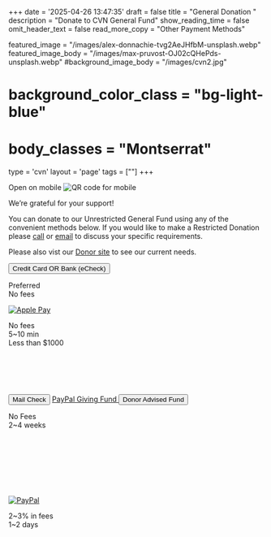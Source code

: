 +++
date = '2025-04-26 13:47:35'
draft = false
title = "General Donation "
description = "Donate to CVN General Fund"
show_reading_time = false
omit_header_text = false
read_more_copy = "Other Payment Methods"

featured_image = "/images/alex-donnachie-tvg2AeJHfbM-unsplash.webp"
featured_image_body = "/images/max-pruvost-OJ02cQHePds-unsplash.webp"
#background_image_body = "/images/cvn2.jpg"
# background_color_class = "bg-light-blue"
# body_classes = "Montserrat"

type = 'cvn'
layout = 'page'
tags = [""]
+++

<div class="cf">
  <div class="f6 tc pl3 mw4 dn db-ns fr">
      Open on mobile
      <image src='{{<fixURL "/images/202505/CVN Donate General Fund QR.png">}}' alt="QR code for mobile"/>
  </div>
  <p>We’re grateful for your support!</p>
  <p>You can donate to our <span class="green">Unrestricted General Fund</span> using any of the convenient methods below. If you would like to make a <span class="blue">Restricted Donation</span> please <a class="link blue" href='{{<fixURL "/contact" >}}'>call</a> or <a href="mailto:donations@caringvalley.org" class="link blue">email</a> to discuss your specific requirements.</p>
  <p>Please also vist our <a class="link blue" href='{{<fixURL "/donors" >}}'>Donor site</a> to see our current needs.</p>
</div>
<div class="flex justify-around items-stretch bg-white mb3 pv3">
      <button class="w-60 ba b--white br3 ph2 pv1 hover-gold bg-dark-green white"
        zeffy-form-link="https://www.zeffy.com/embed/donation-form/donate-to-make-a-difference-14280?modal=true">
        Credit&nbsp;Card OR Bank&nbsp;(eCheck)
      </button>
      <p class="b f6 dark-blue">Preferred<br>No fees</p>
</div>
<!--more-->
<div class="flex justify-around justify-between-ns items-stretch flex-wrap">
    <div class="w-30-ns flex flex-column item-center justify-around bg-white ph2 tc pb3 mb3" style="min-height:175px">
      <a href="https://www.zeffy.com/donation-form/donate-to-make-a-difference-14280" class="flex item-center justify-center br3 pv1 ph2 hover-bg-near-white bg-white">
        <img class="mw4" src='{{<fixURL "/images/202505/ApplePay-GooglePay.svg">}}' alt="Apple Pay" />
      </a>
      <p class="b f6 dark-blue mv0 flex flex-column justify-end">No fees<br>5~10 min<br>Less than $1000</p>
    </div>
    <div class="w-35-ns flex flex-column items-stretch justify-around bg-white ph2 tc p3 mb3" style="min-height:200px">
      <!-- <a class="link flex items-stretch justify-center ba b--white br3 ph2 hover-gray bg-light-orange white" href="https://www.zeffy.com/ticketing/cvn-2025-inner-circle">
        Mail Check
      </a> -->
      <button class="link flex items-stretch justify-center ba b--white br3 ph2 hover-gray bg-light-orange white" onclick="document.getElementById('FullScreenOverlay').style.display = document.getElementById('MailCheck').style.display = 'block';">
        Mail Check
      </button>
       <a class="link flex items-stretch justify-center br3 ph2 hover-gold bg-dark-blue white" href="https://paypal.com/us/fundraiser/charity/5519072">
        PayPal&nbsp;Giving&nbsp;Fund
      </a>
      <!-- <a class="link flex items-stretch justify-center br3 ph2 hover-gold bg-purple white" href="https://www.dafdirect.org/DAFDirect/daflink?_dafdirect_settings=MzMzMDQxMjI5XzIxMTFfYzI1MmZhMWUtOGM1Mi00OTg5LWIwYTItZDAxODBiNDcyNTM4&designatedText=R2VuZXJhbCBGdW5k&amountValue=MjY4">
        DAF&nbsp;Direct
      </a> -->
      <button class="flex items-stretch justify-center br3 ph2 hover-gold bg-purple white" onclick="document.getElementById('FullScreenOverlay').style.display = document.getElementById('dafdirectdiv').style.display = 'block';">
        Donor Advised Fund
      </button>
      <p class="b f6 dark-blue mv0 flex flex-column justify-end">No Fees<br>2~4 weeks</p>
    </div>  
    <div class="w-30-ns flex flex-column items-stretch justify-around bg-white ph2 tc pb3 mb3">
      <a href="https://www.paypal.com/donate/?hosted_button_id=CGL6E4ZY9KSKE" class="flex items-stretch justify-center br3 pa2 hover-bg-near-white bg-white"><img class="mw4" src="/images/202505/pp_h_rgb.png" alt="PayPal" /></a>
      <p class="b f6 dark-blue flex flex-column justify-end">2~3% in fees<br>1~2 days</p>
    </div>
</div>

<script src="https://zeffy-scripts.s3.ca-central-1.amazonaws.com/embed-form-script.min.js"></script>
<script src="https://www.paypal.com/sdk/js?client-id=BAAZUNwskl8tOC7pll96z540-X1nWh7o9xcDbS5XMIQkv0Y636awx6JyxyHd_It-OpgBkNaJSD5VCsugrg&components=hosted-buttons&enable-funding=venmo&currency=USD"></script>


<style>#dafdirectdiv {
  display: none;
  position: fixed;
  top: 50%;
  left: 50%;
  min-width: 300px !important;
  transform: translate(-50%,-50%);
  z-index: 1000;
  background-color: rgba(0, 0, 0, .6);}
</style>
<script type ="text/javascript">_dafdirect_hide_button="no"; _dafdirect_settings="333041229_2000_09d23139-57e8-4cf5-b667-e4d0b3f93876";</script>
<script type = "text/javascript" src = "http://dafdirect.org/ddirect/dafdirect4.js"></script>

<!-- css -->
<style>
.modal {
  display: none;
  position: fixed;
  top: 50%;
  left: 50%;
  width: 90vw;
  transform: translate(-50%,-50%);
  z-index: 1000;
  max-height: 80vh;
  overflow-y: auto;
}
</style>

<!-- Full Screen Overlay -->
<div id="FullScreenOverlay" style="display:none; position:fixed; top:0; left:0; width:100vw; height:100vh; background:rgba(0,0,0,0.7); z-index:999;"></div>

<!-- Mail check -->
<div id="MailCheck" class="modal ba0 br3 ph4 pv2 bg-white f5">
<button onclick="document.getElementById('MailCheck').style.display = document.getElementById('FullScreenOverlay').style.display = 'none';" style="position:absolute; top:1rem; right:1rem;">&times;</button>
  <p>
    This donation will accepted into our <span class="b">Unrestricted General Fund</span>.<br>
    We incur no fees to accept checks, however it takes around 1-2 weeks to process.
  </p>
  <ol>
    <li>Make your check out to <span class="b blue">CARING VALLEY NONPROFIT</span>.</li>
    <li>Enter your <span class="b green">email id</span> the memo section of your check. We use your email id to send your donation reciept and/or to contact you in case of any issues/questions.</li>
    <li>Mail your check to:
      <div class="pl2">
        CARING VALLEY NONPROFIT<br>
        ATTN: Donation Processing<br>
        39899 Balentine Dr, Ste 136<br>
        Newark, CA 94560
      </div>
    </li>
    <li>Send an email to <a class="link red" href="mailto:donations@caringvalley.org">donations@caringvalley.org</a> listing the check number and amount.</li>
  </ol>
</div>

<script>
  const DafModal = document.getElementById ("dafdirectdiv");
  const FullScreenOverlay = document.getElementById ("FullScreenOverlay");
  const MailCheckModal = document.getElementById ("MailCheck");
  window.onclick = function(event) {
    if (event.target === FullScreenOverlay) {
      MailCheckModal.style.display = DafModal.style.display = FullScreenOverlay.style.display = "none";
    }
  }
</script>


